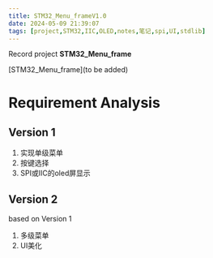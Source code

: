 ```yaml
---
title: STM32_Menu_frameV1.0
date: 2024-05-09 21:39:07
tags: [project,STM32,IIC,OLED,notes,笔记,spi,UI,stdlib]
---
```


Record project  **STM32_Menu_frame**

[STM32_Menu_frame](to be added)

# Requirement Analysis

## Version 1

1. 实现单级菜单
2. 按键选择
3. SPI或IIC的oled屏显示

## Version 2

based on Version 1

1. 多级菜单
2. UI美化
